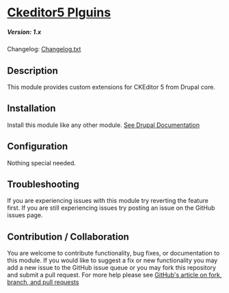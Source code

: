 # [Ckeditor5 Plguins](https://github.com/SU-SWS/ckeditor5_plugins)
##### Version: 1.x

Changelog: [Changelog.txt](CHANGELOG.txt)

Description
---

This module provides custom extensions for CKEditor 5 from Drupal core.

Installation
---

Install this module like any other module. [See Drupal Documentation](https://drupal.org/documentation/install/modules-themes/modules-8)

Configuration
---

Nothing special needed.


Troubleshooting
---

If you are experiencing issues with this module try reverting the feature first. If you are still experiencing issues try posting an issue on the GitHub issues page.

Contribution / Collaboration
---

You are welcome to contribute functionality, bug fixes, or documentation to this module. If you would like to suggest a fix or new functionality you may add a new issue to the GitHub issue queue or you may fork this repository and submit a pull request. For more help please see [GitHub's article on fork, branch, and pull requests](https://help.github.com/articles/using-pull-requests)
